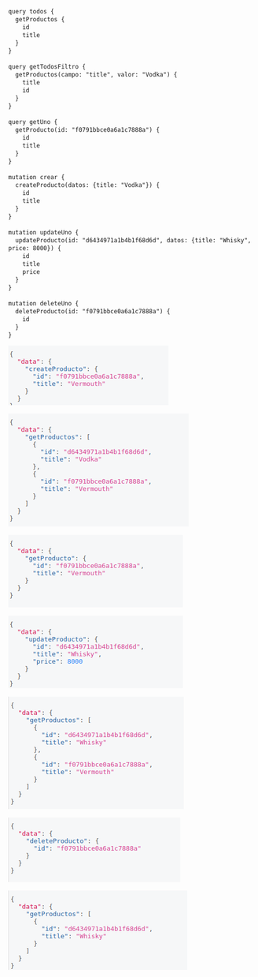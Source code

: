 ```console
query todos {
  getProductos {
    id
    title
  }
}

query getTodosFiltro {
  getProductos(campo: "title", valor: "Vodka") {
    title
    id
  }
}

query getUno {
  getProducto(id: "f0791bbce0a6a1c7888a") {
    id
    title
  }
}

mutation crear {
  createProducto(datos: {title: "Vodka"}) {
    id
    title
  }
}

mutation updateUno {
  updateProducto(id: "d6434971a1b4b1f68d6d", datos: {title: "Whisky", price: 8000}) {
    id
    title
    price
  }
}

mutation deleteUno {
  deleteProducto(id: "f0791bbce0a6a1c7888a") {
    id
  }
}
```

![1](public/forreadme/1.png)

![2](public/forreadme/2.png)

![3](public/forreadme/3.png)

![4](public/forreadme/4.png)

![5](public/forreadme/5.png)

![6](public/forreadme/6.png)

![7](public/forreadme/7.png)
